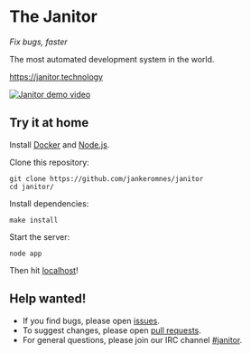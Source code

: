 # The Janitor

*Fix bugs, faster*

The most automated development system in the world.

https://janitor.technology

[![Janitor demo video](https://j.gifs.com/m89qbk.gif)](http://www.youtube.com/watch?v=5sNDMIh-iVw "Coding Firefox directly in the Web (using Cloud9 and the Janitor)")

## Try it at home

Install [Docker](https://www.docker.com) and [Node.js](https://nodejs.org).

Clone this repository:

    git clone https://github.com/jankeromnes/janitor
    cd janitor/

Install dependencies:

    make install

Start the server:

    node app

Then hit [localhost](https://localhost/)!

## Help wanted!

- If you find bugs, please open [issues](https://github.com/jankeromnes/janitor/issues).
- To suggest changes, please open [pull requests](https://help.github.com/articles/using-pull-requests/).
- For general questions, please join our IRC channel [#janitor](https://webchat.freenode.net/?channels=janitor).
